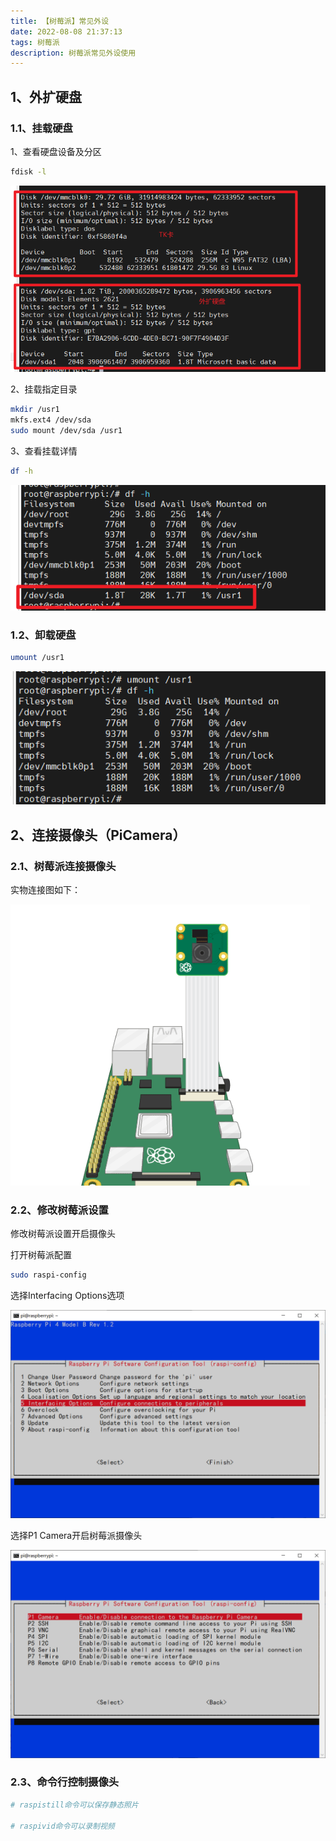 ```yaml
---
title: 【树莓派】常见外设
date: 2022-08-08 21:37:13
tags: 树莓派
description: 树莓派常见外设使用
---
```


## 1、外扩硬盘

### 1.1、挂载硬盘

1、查看硬盘设备及分区

~~~bash
fdisk -l
~~~

![1-1 挂载硬盘](%E3%80%90%E6%A0%91%E8%8E%93%E6%B4%BE%E3%80%91%E5%B8%B8%E8%A7%81%E5%A4%96%E8%AE%BE/1-1%20%E6%8C%82%E8%BD%BD%E7%A1%AC%E7%9B%98.png)

2、挂载指定目录

~~~bash
mkdir /usr1
mkfs.ext4 /dev/sda
sudo mount /dev/sda /usr1
~~~

3、查看挂载详情

~~~bash
df -h
~~~

![1-2 挂载详情](%E3%80%90%E6%A0%91%E8%8E%93%E6%B4%BE%E3%80%91%E5%B8%B8%E8%A7%81%E5%A4%96%E8%AE%BE/1-2%20%E6%8C%82%E8%BD%BD%E8%AF%A6%E6%83%85.png)

### 1.2、卸载硬盘

~~~bash
umount /usr1
~~~

![1-3 卸载硬盘](%E3%80%90%E6%A0%91%E8%8E%93%E6%B4%BE%E3%80%91%E5%B8%B8%E8%A7%81%E5%A4%96%E8%AE%BE/1-3%20%E5%8D%B8%E8%BD%BD%E7%A1%AC%E7%9B%98.png)





## 2、连接摄像头（PiCamera）

### 2.1、树莓派连接摄像头

实物连接图如下：

![2-1 摄像头连接](%E3%80%90%E6%A0%91%E8%8E%93%E6%B4%BE%E3%80%91%E5%B8%B8%E8%A7%81%E5%A4%96%E8%AE%BE/2-1%20%E6%91%84%E5%83%8F%E5%A4%B4%E8%BF%9E%E6%8E%A5.png)

### 2.2、修改树莓派设置

修改树莓派设置开启摄像头

打开树莓派配置

~~~bash
sudo raspi-config
~~~

选择Interfacing Options选项

![2-2 开启摄像头-1](%E3%80%90%E6%A0%91%E8%8E%93%E6%B4%BE%E3%80%91%E5%B8%B8%E8%A7%81%E5%A4%96%E8%AE%BE/2-2%20%E5%BC%80%E5%90%AF%E6%91%84%E5%83%8F%E5%A4%B4-1.png)

选择P1 Camera开启树莓派摄像头

![2-2 开启摄像头-2](%E3%80%90%E6%A0%91%E8%8E%93%E6%B4%BE%E3%80%91%E5%B8%B8%E8%A7%81%E5%A4%96%E8%AE%BE/2-2%20%E5%BC%80%E5%90%AF%E6%91%84%E5%83%8F%E5%A4%B4-2.png)

### 2.3、命令行控制摄像头

~~~bash
# raspistill命令可以保存静态照片

# raspivid命令可以录制视频


~~~

